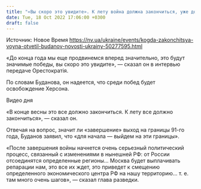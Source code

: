 ```yaml
---
title: "«Вы скоро это увидите». К лету война должна закончиться, уже до конца 2022 года будут значимые победы ВСУ — Буданов"
date: Tue, 18 Oct 2022 17:06:00 +0300
draft: false
---
```

Источник: Новое Время https://nv.ua/ukraine/events/kogda-zakonchitsya-voyna-otvetil-budanov-novosti-ukrainy-50277595.html


«До конца года мы еще продвинемся вперед значительно, это будут значимые победы, вы скоро это увидите», — сказал он в интервью передаче Орестократія.

По словам Буданова, он надеется, что среди побед будет освобождение Херсона.

 Видео дня   

«В конце весны это все должно закончиться. К лету все должно закончиться», — сказал он.

Отвечая на вопрос, значит ли «завершение» выход на границы 91-го года, Буданов заявил, что «для начала — выйдем на эти границы».

«После завершения войны начнется очень серьезный политический процесс, связанный с изменениями в нынешней РФ: от России отсоединятся определенные регионы… Москва будет выплачивать репарации нам, это все их ждет, это приведет к смещению определенного экономического центра РФ на нашу территорию… т. е. там много очень шагов», — сказал глава разведки.
